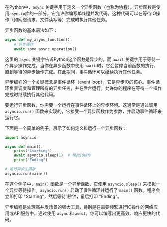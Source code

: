 在Python中，`async` 关键字用于定义一个异步函数（也称为协程）。异步函数是使用`asyncio`库的一部分，它允许你编写单线程并发代码，这种代码可以在等待IO操作（如网络请求、文件读写等）完成时执行其他任务。

异步函数的基本语法如下：

```python
async def my_async_function():
    # 异步操作
    await some_async_operation()
```

这里的 `async` 关键字告诉Python这个函数是异步的，而 `await` 关键字用于等待一个异步操作完成。当你在异步函数中使用 `await` 时，它会暂停当前函数的执行，直到等待的异步操作完成。在此期间，事件循环可以继续执行其他任务。

异步编程的一个关键概念是事件循环（event loop），它是异步IO的核心。事件循环负责调度和管理所有的异步任务，并在后台运行，允许你的程序在等待一个操作完成时继续执行其他代码。

要运行异步函数，你需要一个运行在事件循环上的异步环境。这通常是通过调用 `asyncio.run()` 函数来实现的，它接受一个异步函数作为参数，并启动事件循环来运行它。

下面是一个简单的例子，展示了如何定义和运行一个异步函数：

```python
import asyncio

async def main():
    print("Starting")
    await asyncio.sleep(1)  # 模拟IO操作
    print("Ending")

# 运行异步主函数
asyncio.run(main())
```

在这个例子中，`main()` 函数是一个异步函数，它使用 `asyncio.sleep()` 来模拟一个异步等待操作。`asyncio.run()` 启动了事件循环并运行了 `main()` 函数。程序会立即打印 "Starting"，然后等待1秒钟，最后打印 "Ending"。

异步编程是处理高并发场景的强大工具，特别是在需要频繁进行IO操作的网络应用或API服务中。通过使用 `async` 和 `await`，你可以编写出更高效、响应更快的代码。